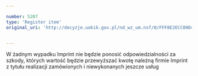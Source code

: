 ```yaml
---

number: 5207
type: 'Register item'
original_uri: 'http://decyzje.uokik.gov.pl/nd_wz_um.nsf/0/FFF8E2ECC09D4572C1257BCD003C786E?OpenDocument'


---
```


W żadnym wypadku Imprint nie będzie ponosić odpowiedzialności za szkody, których wartość będzie przewyższać kwotę należną firmie Imprint z tytułu realizacji zamówionych i niewykonanych jeszcze usług
